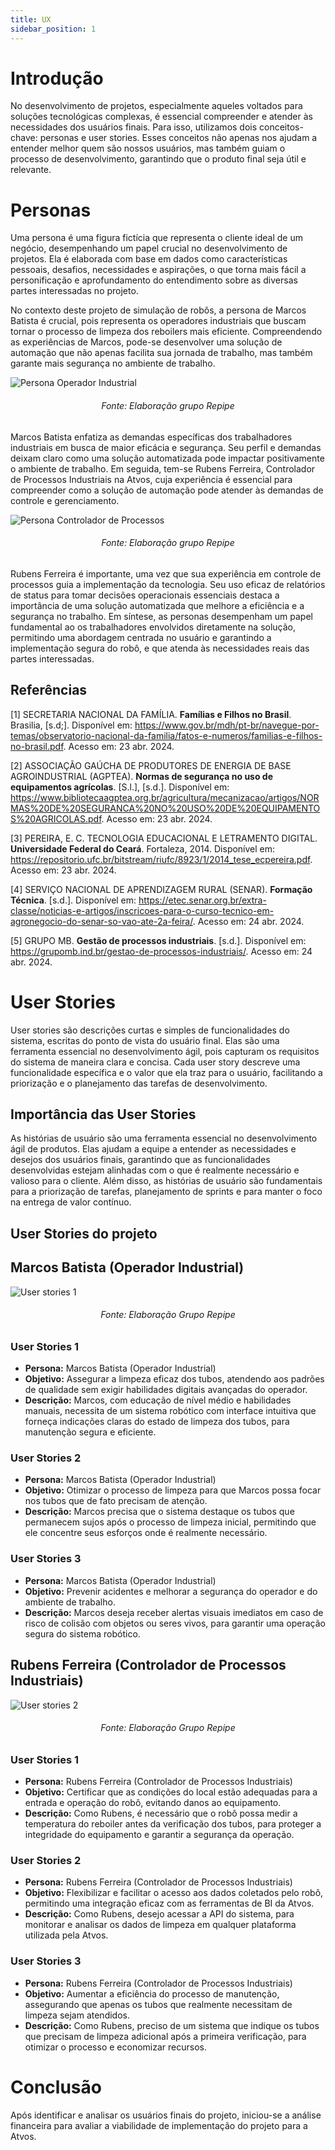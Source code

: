 ```yaml
---
title: UX
sidebar_position: 1
---
```


# Introdução
No desenvolvimento de projetos, especialmente aqueles voltados para soluções tecnológicas complexas, é essencial compreender e atender às necessidades dos usuários finais. Para isso, utilizamos dois conceitos-chave: personas e user stories. Esses conceitos não apenas nos ajudam a entender melhor quem são nossos usuários, mas também guiam o processo de desenvolvimento, garantindo que o produto final seja útil e relevante.

# Personas

Uma persona é uma figura fictícia que representa o cliente ideal de um negócio, desempenhando um papel crucial no desenvolvimento de projetos. Ela é elaborada com base em dados como características pessoais, desafios, necessidades e aspirações, o que torna mais fácil a personificação e aprofundamento do entendimento sobre as diversas partes interessadas no projeto.

No contexto deste projeto de simulação de robôs, a persona de Marcos Batista é crucial, pois representa os operadores industriais que buscam tornar o processo de limpeza dos reboilers mais eficiente. Compreendendo as experiências de Marcos, pode-se desenvolver uma solução de automação que não apenas facilita sua jornada de trabalho, mas também garante mais segurança no ambiente de trabalho. 

![Persona Operador Industrial](/img/sprint_1/persona-marcos.png)
<h6 align="center"> Fonte: Elaboração grupo Repipe </h6>

Marcos Batista  enfatiza as demandas específicas dos trabalhadores industriais em busca de maior eficácia e segurança. Seu perfil e demandas deixam claro como uma solução automatizada pode impactar positivamente o ambiente de trabalho.
Em seguida, tem-se Rubens Ferreira, Controlador de Processos Industriais na Atvos, cuja experiência é essencial para compreender como a solução de automação pode atender às demandas de controle e gerenciamento.

![Persona Controlador de Processos](/img/sprint_1/persona-rubens.png)
<h6 align="center"> Fonte: Elaboração grupo Repipe </h6>

Rubens Ferreira é importante, uma vez que sua experiência em controle de processos guia a implementação da tecnologia. Seu uso eficaz de relatórios de status para tomar decisões operacionais essenciais destaca a importância de uma solução automatizada que melhore a eficiência e a segurança no trabalho.
Em síntese, as personas desempenham um papel fundamental ao os trabalhadores envolvidos diretamente na solução, permitindo uma abordagem centrada no usuário e garantindo a implementação segura do robô, e que atenda às necessidades reais das partes interessadas.


## Referências
[1] SECRETARIA NACIONAL DA FAMÍLIA. **Famílias e Filhos no Brasil**. Brasilia, [s.d;]. Disponível em: https://www.gov.br/mdh/pt-br/navegue-por-temas/observatorio-nacional-da-familia/fatos-e-numeros/familias-e-filhos-no-brasil.pdf. Acesso em: 23 abr. 2024.

[2] ASSOCIAÇÃO GAÚCHA DE PRODUTORES DE ENERGIA DE BASE AGROINDUSTRIAL (AGPTEA). **Normas de segurança no uso de equipamentos agrícolas**. [S.l.], [s.d.]. Disponível em: https://www.bibliotecaagptea.org.br/agricultura/mecanizacao/artigos/NORMAS%20DE%20SEGURANCA%20NO%20USO%20DE%20EQUIPAMENTOS%20AGRICOLAS.pdf. Acesso em: 23 abr. 2024.

[3] PEREIRA, E. C. TECNOLOGIA EDUCACIONAL E LETRAMENTO DIGITAL. **Universidade Federal do Ceará**. Fortaleza, 2014. Disponível em: https://repositorio.ufc.br/bitstream/riufc/8923/1/2014_tese_ecpereira.pdf. Acesso em: 23 abr. 2024.

[4] SERVIÇO NACIONAL DE APRENDIZAGEM RURAL (SENAR). **Formação Técnica**. [s.d.]. Disponível em: https://etec.senar.org.br/extra-classe/noticias-e-artigos/inscricoes-para-o-curso-tecnico-em-agronegocio-do-senar-so-vao-ate-2a-feira/. Acesso em: 24 abr. 2024.

[5] GRUPO MB. **Gestão de processos industriais**. [s.d.]. Disponível em: https://grupomb.ind.br/gestao-de-processos-industriais/. Acesso em: 24 abr. 2024.

# User Stories
User stories são descrições curtas e simples de funcionalidades do sistema, escritas do ponto de vista do usuário final. Elas são uma ferramenta essencial no desenvolvimento ágil, pois capturam os requisitos do sistema de maneira clara e concisa. Cada user story descreve uma funcionalidade específica e o valor que ela traz para o usuário, facilitando a priorização e o planejamento das tarefas de desenvolvimento.

## Importância das User Stories
As histórias de usuário são uma ferramenta essencial no desenvolvimento ágil de produtos. Elas ajudam a equipe a entender as necessidades e desejos dos usuários finais, garantindo que as funcionalidades desenvolvidas estejam alinhadas com o que é realmente necessário e valioso para o cliente. Além disso, as histórias de usuário são fundamentais para a priorização de tarefas, planejamento de sprints e para manter o foco na entrega de valor contínuo.

## User Stories do projeto

## Marcos Batista (Operador Industrial)
![User stories 1](/img/sprint_1/userstories1.png "User Stories 1")
<h6 align="center"> Fonte: Elaboração Grupo Repipe </h6>

### User Stories 1

- **Persona:** Marcos Batista (Operador Industrial)
- **Objetivo:** Assegurar a limpeza eficaz dos tubos, atendendo aos padrões de qualidade sem exigir habilidades digitais avançadas do operador.
- **Descrição:** Marcos, com educação de nível médio e habilidades manuais, necessita de um sistema robótico com interface intuitiva que forneça indicações claras do estado de limpeza dos tubos, para manutenção segura e eficiente.

### User Stories 2

- **Persona:** Marcos Batista (Operador Industrial)
- **Objetivo:** Otimizar o processo de limpeza para que Marcos possa focar nos tubos que de fato precisam de atenção.
- **Descrição:** Marcos precisa que o sistema destaque os tubos que permanecem sujos após o processo de limpeza inicial, permitindo que ele concentre seus esforços onde é realmente necessário.

### User Stories 3

- **Persona:** Marcos Batista (Operador Industrial)
- **Objetivo:** Prevenir acidentes e melhorar a segurança do operador e do ambiente de trabalho.
- **Descrição:** Marcos deseja receber alertas visuais imediatos em caso de risco de colisão com objetos ou seres vivos, para garantir uma operação segura do sistema robótico.

## Rubens Ferreira (Controlador de Processos Industriais)
![User stories 2](/img/sprint_1/userstories2.png "User Stories 2")
<h6 align="center"> Fonte: Elaboração Grupo Repipe </h6>

### User Stories 1

- **Persona:** Rubens Ferreira (Controlador de Processos Industriais)
- **Objetivo:** Certificar que as condições do local estão adequadas para a entrada e operação do robô, evitando danos ao equipamento.
- **Descrição:** Como Rubens, é necessário que o robô possa medir a temperatura do reboiler antes da verificação dos tubos, para proteger a integridade do equipamento e garantir a segurança da operação.

### User Stories 2

- **Persona:** Rubens Ferreira (Controlador de Processos Industriais)
- **Objetivo:** Flexibilizar e facilitar o acesso aos dados coletados pelo robô, permitindo uma integração eficaz com as ferramentas de BI da Atvos.
- **Descrição:** Como Rubens, desejo acessar a API do sistema, para monitorar e analisar os dados de limpeza em qualquer plataforma utilizada pela Atvos.

### User Stories 3

- **Persona:** Rubens Ferreira (Controlador de Processos Industriais)
- **Objetivo:** Aumentar a eficiência do processo de manutenção, assegurando que apenas os tubos que realmente necessitam de limpeza sejam atendidos.
- **Descrição:** Como Rubens, preciso de um sistema que indique os tubos que precisam de limpeza adicional após a primeira verificação, para otimizar o processo e economizar recursos.

# Conclusão
Após identificar e analisar os usuários finais do projeto, iniciou-se a análise financeira para avaliar a viabilidade de implementação do projeto para a Atvos.